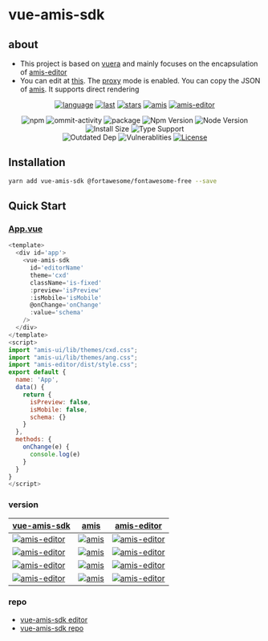 # vue-amis-sdk

## about

- This project is based on [vuera](https://github.com/akxcv/vuera) and mainly focuses on the encapsulation of [amis-editor](https://www.npmjs.com/package/amis-editor)
- You can edit at [this](https://vue-amis-sdk.vercel.app/). The [proxy](https://github.com/h7ml/vue-amis-sdk/blob/master/vercel.json) mode is enabled. You can copy the JSON of [amis](https://aisuda.bce.baidu.com/amis/examples/index). It supports direct rendering

<div align="center">

[![language](https://img.shields.io/github/languages/top/h7ml/vue-amis-sdk)](https://github.com/h7ml/vue-amis-sdk/search?l=css)
[![last](https://img.shields.io/github/last-commit/h7ml/vue-amis-sdk.svg)](https://github.com/h7ml/vue-amis-sdk/commits)
[![stars](https://img.shields.io/badge/Hosted-Vercel-brightgreen?style=flat&logo=Vercel)](https://amis.vercel.app/)
[![amis](https://img.shields.io/badge/amis-1.9.0-red.svg)](https://www.npmjs.com/package/amis/v/1.9.0)
[![amis-editor](https://img.shields.io/badge/amisEditor-4.1.0.20-red.svg)](https://www.npmjs.com/package/amis-editor/v/4.1.0-beta.20)

<img alt="npm" src="https://img.shields.io/npm/v/amis-editor">
<img src="https://img.shields.io/github/commit-activity/m/h7ml/vue-amis-sdk" alt="ommit-activity">
<img src="https://badgen.net/badge/package/vue-amis-sdk/blue"
alt="package" maxretrytimes="3" class="m-1 transition-all duration-1000">
<img src="https://badgen.net/npm/v/vue-amis-sdk" alt="Npm Version"
maxretrytimes="3" class="m-1 transition-all duration-1000">
<img src="https://badgen.net/npm/node/vue-amis-sdk" alt="Node Version"
maxretrytimes="3" class="m-1 transition-all duration-1000">
<br>
<img src="https://badgen.net/packagephobia/install/vue-amis-sdk"
alt="Install Size" maxretrytimes="3" class="m-1 transition-all duration-1000">
<img src="https://badgen.net/npm/types/vue-amis-sdk" alt="Type Support"
maxretrytimes="3" class="m-1 transition-all duration-1000">
<br>
<img src="https://img.shields.io/librariesio/release/npm/vue-amis-sdk"
alt="Outdated Dep" maxretrytimes="3" class="m-1 transition-all duration-1000">
<img src="https://img.shields.io/snyk/vulnerabilities/npm/vue-amis-sdk"
alt="Vulnerablities" maxretrytimes="3" class="m-1 transition-all duration-1000">
<a href="https://www.npmjs.com/package/vue-amis-sdk"><img src="https://img.shields.io/npm/l/vue-amis-sdk" alt="License"></a>

</div>

## Installation

```bash
yarn add vue-amis-sdk @fortawesome/fontawesome-free --save
```

## Quick Start

### [App.vue](https://github.com/h7ml/vue-amis-sdk/blob/master/examples/App.vue#L1)

```javascript
<template>
  <div id='app'>
    <vue-amis-sdk
      id='editorName'
      theme='cxd'
      className='is-fixed'
      :preview='isPreview'
      :isMobile='isMobile'
      @onChange='onChange'
      :value='schema'
    />
  </div>
</template>
<script>
import "amis-ui/lib/themes/cxd.css";
import "amis-ui/lib/themes/ang.css";
import "amis-editor/dist/style.css";
export default {
  name: 'App',
  data() {
    return {
      isPreview: false,
      isMobile: false,
      schema: {}
    }
  },
  methods: {
    onChange(e) {
      console.log(e)
    }
  }
}
</script>

```

### version

| [vue-amis-sdk](https://www.npmjs.com/package/vue-amis-sdk)                                                                           | [amis](https://www.npmjs.com/package/amis)                                                                 | [amis-editor](https://www.npmjs.com/package/amis-editor)                                                                             |
|--------------------------------------------------------------------------------------------------------------------------------------|------------------------------------------------------------------------------------------------------------|--------------------------------------------------------------------------------------------------------------------------------------|
| [![amis-editor](https://badgen.net/badge/vue-amis-sdk/1.10.0/blue)](https://www.npmjs.com/package/vue-amis-sdk/v/1.10.0)             | [![amis](https://img.shields.io/badge/amis-1.10.0-green.svg)](https://www.npmjs.com/package/amis/v/1.10.0) | [![amis-editor](https://badgen.net/badge/amis-editor/4.1.0-beta.28/blue)](https://www.npmjs.com/package/amis-editor/v/4.1.0-beta.28) |
| [![amis-editor](https://badgen.net/badge/vue-amis-sdk/2.0.0-beta.5/blue)](https://www.npmjs.com/package/vue-amis-sdk/v/2.0.0-beta.5) | [![amis](https://img.shields.io/badge/amis-2.0.0-green.svg)](https://www.npmjs.com/package/amis/v/2.0.0)   | [![amis-editor](https://badgen.net/badge/amis-editor/4.2.0-beta.3/blue)](https://www.npmjs.com/package/amis-editor/v/4.2.0-beta.3)   |
| [![amis-editor](https://badgen.net/badge/vue-amis-sdk/2.0.1-beta.1/blue)](https://www.npmjs.com/package/vue-amis-sdk/v/2.0.1-beta.1) | [![amis](https://img.shields.io/badge/amis-2.0.1-green.svg)](https://www.npmjs.com/package/amis/v/2.0.1)   | [![amis-editor](https://badgen.net/badge/amis-editor/5.1.8/blue)](https://www.npmjs.com/package/amis-editor/v/5.1.8)                 |
| [![amis-editor](https://badgen.net/badge/vue-amis-sdk/2.0.2-beta.1/blue)](https://www.npmjs.com/package/vue-amis-sdk/v/2.0.2-beta.1) | [![amis](https://img.shields.io/badge/amis-2.0.2-green.svg)](https://www.npmjs.com/package/amis/v/2.0.2)   | [![amis-editor](https://badgen.net/badge/amis-editor/5.1.8/blue)](https://www.npmjs.com/package/amis-editor/v/5.1.8)                 |

### repo

- [vue-amis-sdk editor](https://vue-amis-sdk.vercel.app/)
- [vue-amis-sdk repo](https://github.com/h7ml/vue-amis-sdk)
